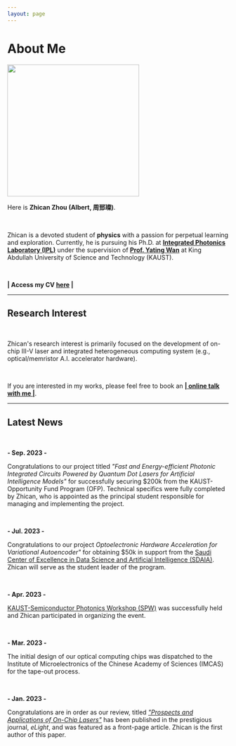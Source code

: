 ```yaml
---
layout: page
---
```


# About Me

<img src="https://albert-canite.github.io/images/zhicanzhou.jpg" class="floatpic" width="300" height="300">

Here is **Zhican Zhou (Albert, 周郅璨)**.

<br>

Zhican is a devoted student of **physics** with a passion for perpetual learning and exploration. Currently, he is pursuing his Ph.D. at **[Integrated Photonics Laboratory (IPL)](https://cemse.kaust.edu.sa/ipl)** under the supervision of **[Prof. Yating Wan](https://scholar.google.com/citations?user=uJ6__ScAAAAJ&hl=en&oi=ao)** at King Abdullah University of Science and Technology (KAUST).

<br>

**| Access my CV [here](https://albert-canite.github.io/file/zhicanzhou-CV.pdf) |**

---
## Research Interest

<br>

Zhican's research interest is primarily focused on the development of on-chip III-V laser and integrated heterogeneous computing
system (e.g., optical/memristor A.I. accelerator hardware).

<br>

If you are interested in my works, please feel free to book an [**| online talk with me |**](https://calendly.com/lancecai/meet-with-lance).
<br>

---

## Latest News

<br>

**- Sep. 2023 -**

Congratulations to our project titled <span style="font-style: italic;">"Fast and Energy-efficient Photonic Integrated Circuits Powered by Quantum Dot Lasers for Artificial Intelligence Models"</span> for successfully securing $200k from the KAUST-Opportunity Fund Program (OFP). Technical specifics were fully completed by Zhican, who is appointed as the principal student responsible for managing and implementing the project.

<br>

**- Jul. 2023 -** 

Congratulations to our project <span style="font-style: italic;">Optoelectronic Hardware Acceleration for Variational Autoencoder"</span>  for obtaining $50k in support from the [Saudi Center of Excellence in Data Science and Artificial Intelligence (SDAIA)](https://sdaia.gov.sa/en/default.aspx). Zhican will serve as the student leader of the program.

<br>

**- Apr. 2023 -**

[KAUST-Semiconductor Photonics Workshop (SPW)](https://cemse.kaust.edu.sa/ipl/news/semiconductor-photonics-workshop-2023-0) was successfully held and Zhican participated in organizing the event.

<br>

**- Mar. 2023 -**

The initial design of our optical computing chips was dispatched to the Institute of Microelectronics of the Chinese Academy of Sciences (IMCAS) for the tape-out process.

<br>

**- Jan. 2023 -**

Congratulations are in order as our review, titled [_"Prospects and Applications of On-Chip Lasers"_](https://elight.springeropen.com/articles/10.1186/s43593-022-00027-x) has been published in the prestigious journal, _eLight_, and was featured as a front-page article. Zhican is the first author of this paper.
